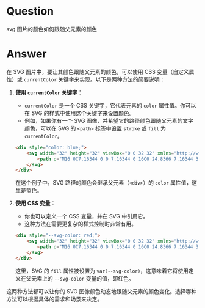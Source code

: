 # Question

svg 图片的颜色如何跟随父元素的颜色

# Answer

在 SVG 图片中，要让其颜色跟随父元素的颜色，可以使用 CSS 变量（自定义属性）或 `currentColor` 关键字来实现。以下是两种方法的简要说明：

1. **使用 `currentColor` 关键字**：
   - `currentColor` 是一个 CSS 关键字，它代表元素的 `color` 属性值。你可以在 SVG 的样式中使用这个关键字来设置颜色。
   - 例如，如果你有一个 SVG 图像，并希望它的路径颜色跟随父元素的文字颜色，可以在 SVG 的 `<path>` 标签中设置 `stroke` 或 `fill` 为 `currentColor`。

   ```html
   <div style="color: blue;">
       <svg width="32" height="32" viewBox="0 0 32 32" xmlns="http://www.w3.org/2000/svg">
           <path d="M16 0C7.16344 0 0 7.16344 0 16C0 24.8366 7.16344 32 16 32C24.8366 32 32 24.8366 32 16C32 7.16344 24.8366 0 16 0ZM16 28C22.0829 28 28 22.0829 28 16C28 9.91715 22.0829 4 16 4C9.91715 4 4 9.91715 4 16C4 22.0829 9.91715 28 16 28ZM16 8V16H8V12H12V8H16ZM20 16V12H16V16H20ZM16 20V28H12V20H16ZM20 20V24H16V20H20Z" fill="currentColor"/>
       </svg>
   </div>
   ```

   在这个例子中，SVG 路径的颜色会继承父元素（`<div>`）的 `color` 属性值，这里是蓝色。

2. **使用 CSS 变量**：
   - 你也可以定义一个 CSS 变量，并在 SVG 中引用它。
   - 这种方法在需要更复杂的样式控制时非常有用。

   ```html
   <div style="--svg-color: red;">
       <svg width="32" height="32" viewBox="0 0 32 32" xmlns="http://www.w3.org/2000/svg" style="fill: var(--svg-color);">
           <path d="M16 0C7.16344 0 0 7.16344 0 16C0 24.8366 7.16344 32 16 32C24.8366 32 32 24.8366 32 16C32 7.16344 24.8366 0 16 0ZM16 28C22.0829 28 28 22.0829 28 16C28 9.91715 22.0829 4 16 4C9.91715 4 4 9.91715 4 16C4 22.0829 9.91715 28 16 28ZM16 8V16H8V12H12V8H16ZM20 16V12H16V16H20ZM16 20V28H12V20H16ZM20 20V24H16V20H20Z"/>
       </svg>
   </div>
   ```

   这里，SVG 的 `fill` 属性被设置为 `var(--svg-color)`，这意味着它将使用定义在父元素上的 `--svg-color` 变量的值，即红色。

这两种方法都可以让你的 SVG 图像颜色动态地跟随父元素的颜色变化。选择哪种方法可以根据具体的需求和场景来决定。
